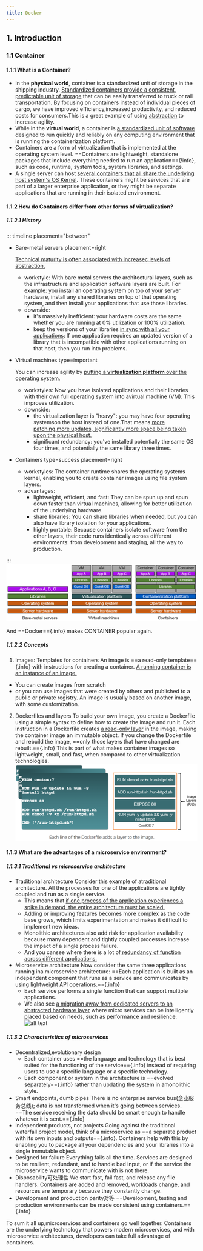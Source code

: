 ```yaml
---
title: Docker
---
```


## 1. Introduction
### 1.1 Container
#### 1.1.1 What is a Container?
- In the <b>physical world</b>, container is a standardized unit of storage in the shipping industry. <u>Standardized containers provide a consistent, predictable unit of storage</u> that can be easily transferred to truck or rail transportation. By focusing on containers instead of individual pieces of cargo, we have improved efficiency,increased productivity, and reduced costs for consumers.This is a great example of using <u>abstraction</u> to increase agility.
- While in the <b>virtual world</b>, a container is <u>a standardized unit of software</u> designed to run quickly and reliably on any computing environment that is running the containerization platform.
- Containers are a form of virtualization that is implemented at the operating system level. ==Containers are lightweight, standalone packages that include everything needed to run an application=={!info}, such as code, runtime, system tools, system libraries, and settings.
- A single server can host <u>several containers that all share the underlying host system's OS Kernel</u>. These containers might be services that are part of a larger enterprise application, or they might be separate applications that are running in their isolated environment.

#### 1.1.2 How do Containers differ from other forms of virtualization?
##### 1.1.2.1 History
::: timeline placement="between"
- Bare-metal servers
  placement=right

  <u>Technical maturity is often associated with increasec levels of abstraction.</u> 
  - workstyle: With bare metal servers the architectural layers, such as the infrastructure and application software layers are built. For example: you install an operating system on top of your server hardware, install any shared libraries on top of that operating system, and then install your applications that use those libraries. 
  - downside: 
    - it's massively inefficient: your hardware costs are the same whether you are running at 0% utilization or 100% utilization. 
    - keep the versions of your libraries <u>in sync with all your applications</u>: lf one application requires an updated version of a library that is incompatible with other applications running on that host, then you run into problems.

- Virtual machines
  type=important

  You can increase agility by <u>putting a **virtualization platform** over the operating system</u>. 
  - workstyles: Now you have isolated applications and their libraries with their own full operating system into avirtual machine (VM). This improves utilization.
  - downside:
    - the virtualization layer is "heavy": you may have four operating systemson the host instead of one.That means <u>more patching,more updates, significantly more space being taken upon the physical host.</u> 
    - significant redundancy: you've installed potentially the same OS four times, and potentially the same library three times.

- Containers
  type=success placement=right

  - workstyles: The container runtime shares the operating systems kernel, enabling you to create container images using file system layers. 
  - advantages:
    - lightweight, efficient, and fast: They can be spun up and spun down faster than virtual machines, allowing for better utilization of the underlying hardware.
    - share libraries: You can share libraries when needed, but you can also have library isolation for your applications. 
    - highly portable: Because containers isolate software from the other layers, their code runs identically across different environments: from development and staging, all the way to production.

:::
![alt text](from_virtualization_to_container.png)

And ==Docker=={.info} makes CONTAINER popular again.

##### 1.1.2.2 Concepts
1. Images: Templates for containers
An image is ==a read-only template=={.info} with instructions for creating a container. <u>A running container is an instance of an image.</u> 
- You can create images from scratch
- or you can use images that were created by others and published to a public or private registry. 
An image is usually based on another image, with some customization.

2. Dockerfiles and layers
To build your own image, you create a Dockerfile using a simple syntax to define how to create the image and run it. 
Each instruction in a Dockerfile creates <u>a read-only layer</u> in the image, making the container image an immutable object.
If you change the Dockerfile and rebuild the image, ==only those layers that have changed are rebuilt.=={.info} This is part of what makes container images so lightweight, small, and fast, when compared to other virtualization technologies.
![alt text](Dockerfile.png)

#### 1.1.3 What are the advantages of a microservice environment?
##### 1.1.3.1 Traditional vs microservice architecture
- Traditional architecture
Consider this example of atraditional architecture. All the processes for one of the applications are tightly coupled and run as a single service. 
    - This means that <u>if one process of the application experiences a spike in demand, the entire architecture must be scaled.</u>
    - Adding or improving features becomes more complex as the code base grows, which limits experimentation and makes it difficult to implement new ideas.
    - Monolithic architectures also add risk for application availability because many dependent and tightly coupled processes increase the impact of a single process failure. 
    - And you cansee where there is a lot of<u> redundancy of function across different applications.</u>
- Microservice architecture
Now consider the same three applications running ina microservice architecture: ==Each application is built as an independent component that runs as a service and communicates by using lightweight APl operations.=={.info}
    - Each service performs a single function that can support multiple applications. 
    - We also see <u>a migration away from dedicated servers to an abstracted hardware layer</u> where micro services can be intelligently placed based on needs, such as performance and resilience.
![alt text](traditional&microservice_architecture.png)
##### 1.1.3.2 Characteristics of microservices
- Decentralized,evolutionary design
    - Each container uses ==the language and technology that is best suited for the functioning of the service=={.info} instead of requiring users to use a specific language or a specific technology. 
    - Each component or system in the architecture is ==evolved separately=={.info} rather than updating the system in amonolithic style.
- Smart endpoints, dumb pipes
There is no enterprise service bus(企业服务总线); data is not transformed when it's going between services. ==The service receiving the data should be smart enough to handle whatever it is sent.=={.info}
- Independent products, not projects
Going against the traditional waterfall project model, think of a microservice as ==a separate product with its own inputs and outputs=={.info}. Containers help with this by enabling you to package all your dependencies and your libraries into a single immutable object.
- Designed for failure
Everything fails all the time. Services are designed to be resilient, redundant, and to handle bad input, or if the service the microservice wants to communicate with is not there.
- Disposability可处理性
We start fast, fail fast, and release any file handlers. Containers are added and removed, workloads change, and resources are temporary because they constantly change.
- Development and production parity对等
==Development, testing and production environments can be made consistent using containers.=={.info} 

To sum it all up,microservices and containers go well together. Containers are the underlying technology that powers modern microservices, and with microservice architectures, developers can take full advantage of containers.